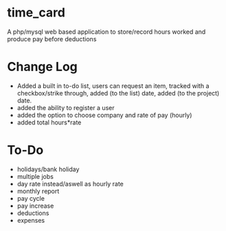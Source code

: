 # time_card

A php/mysql web based application to store/record hours worked and produce pay before deductions

# Change Log

* Added a built in to-do list, users can request an item, tracked with a checkbox/strike through, added (to the list) date, added (to the project) date.
* added the ability to register a user
* added the option to choose company and rate of pay (hourly)
* added total hours*rate


# To-Do
* holidays/bank holiday
* multiple jobs
* day rate instead/aswell as hourly rate
* monthly report
* pay cycle
* pay increase
* deductions
* expenses

